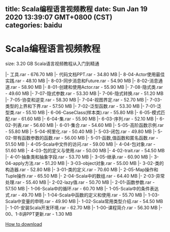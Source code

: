 
title: Scala编程语言视频教程
date: Sun Jan 19 2020 13:39:07 GMT+0800 (CST)    
categories: baidu
---

# Scala编程语言视频教程
size: 3.20 GB
 Scala语言视频教程从入门到精通
 
|- 工具.rar - 676.70 MB
|- 代码文档PPT.rar - 34.80 MB
|- 8-04-Actor使用最佳实践.rar - 48.10 MB
|- 8-03-同步消息和Future.rar - 54.90 MB
|- 8-02-消息通道.rar - 58.90 MB
|- 8-01-创建和使用Actor.rar - 55.90 MB
|- 7-08-隐式类.rar - 49.60 MB
|- 7-07-隐式参数.rar - 53.30 MB
|- 7-06-隐式转换.rar - 51.20 MB
|- 7-05-协变和逆变.rar - 58.30 MB
|- 7-04-视图界定.rar - 52.70 MB
|- 7-03-类型的上界和下界.rar - 57.50 MB
|- 7-02-泛型函数.rar - 53.30 MB
|- 7-01-泛型类.rar - 55.10 MB
|- 6-06-CaseClass(样本类).rar - 55.80 MB
|- 6-05-模式匹配.rar - 61.60 MB
|- 6-04-集.rar - 55.90 MB
|- 6-03-序列.rar - 52.10 MB
|- 6-02-列表.rar - 56.60 MB
|- 6-01-集合.rar - 54.60 MB
|- 5-05-高阶函数示例.rar - 55.80 MB
|- 5-04-柯里化.rar - 50.40 MB
|- 5-03-闭包.rar - 49.80 MB
|- 5-02-带有函数参数的函数.rar - 56.00 MB
|- 5-01-函数,值函数和匿名函数.rar - 51.50 MB
|- 4-05-Scala中文件的访问.rar - 59.00 MB
|- 4-04-包对象.rar - 51.60 MB
|- 4-03-包的定义与使用.rar - 50.00 MB
|- 4-02-trait.rar - 54.50 MB
|- 4-01-抽象类和抽象字段.rar - 53.70 MB
|- 3-05-继承.rar - 60.90 MB
|- 3-04-apply方法.rar - 51.20 MB
|- 3-03-object对象.rar - 55.00 MB
|- 3-02-类的构造器.rar - 52.80 MB
|- 3-01-类的定义.rar - 70.60 MB
|- 2-05-Map操作和Tuple操作.rar - 65.50 MB
|- 2-04-Scala中的数组.rar - 64.40 MB
|- 2-03-异常处理.rar - 55.40 MB
|- 2-02-lazy值.rar - 50.70 MB
|- 2-01-函数参数.rar - 57.50 MB
|- 1-06-Scala中的循环.rar - 60.70 MB
|- 1-05-Scala中的条件表达式.rar - 49.70 MB
|- 1-04-Scala中函数的定义和使用.rar - 55.70 MB
|- 1-03-Scala中变量的申明.rar - 49.90 MB
|- 1-02-Scala常用类型介绍.rar - 54.50 MB
|- 1-01-安装Scala开发环境.rar - 62.70 MB
|- 1-00-课程简介.rar - 56.30 MB
|- 00、1-8讲PPT更新.rar - 1.30 MB

[How to download](https://bpcam.bemobtrk.com/go/2ceec3aa-1ca2-46d6-b9ff-aaa5c184517c?jno=4747)